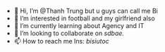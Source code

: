 - 👋 Hi, I’m @Thanh Trung but u guys can call me Bi
- 👀 I’m interested in football and my girlfriend also
- 🌱 I’m currently learning about Agency and IT
- 💞️ I’m looking to collaborate on _sdbae._
- 📫 How to reach me Ins: _bisiutoc_

<!---
Bisiutoc/Bisiutoc is a ✨ special ✨ repository because its `README.md` (this file) appears on your GitHub profile.
You can click the Preview link to take a look at your changes.
--->
